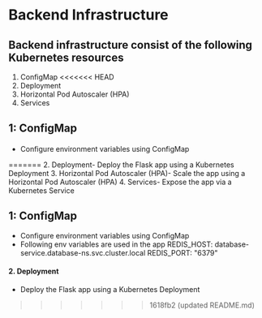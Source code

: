 # Backend Infrastructure
## Backend infrastructure consist of the following Kubernetes resources
1. ConfigMap
<<<<<<< HEAD
2. Deployment
3. Horizontal Pod Autoscaler (HPA)
4. Services

## 1: ConfigMap

####
- Configure environment variables using ConfigMap

=======
2. Deployment- Deploy the Flask app using a Kubernetes Deployment
3. Horizontal Pod Autoscaler (HPA)- Scale the app using a Horizontal Pod Autoscaler (HPA)
4. Services- Expose the app via a Kubernetes Service

## 1: ConfigMap
- Configure environment variables using ConfigMap
- Following env variables are used in the app
  REDIS_HOST: database-service.database-ns.svc.cluster.local
  REDIS_PORT: "6379"
#### 2. Deployment
- Deploy the Flask app using a Kubernetes Deployment
>>>>>>> 1618fb2 (updated README.md)
